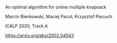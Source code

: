 An optimal algorithm for online multiple knapsack

Marcin Bienkowski, Maciej Pacut, Krzysztof Piecuch

ICALP 2020, Track A

https://arxiv.org/abs/2002.04543
